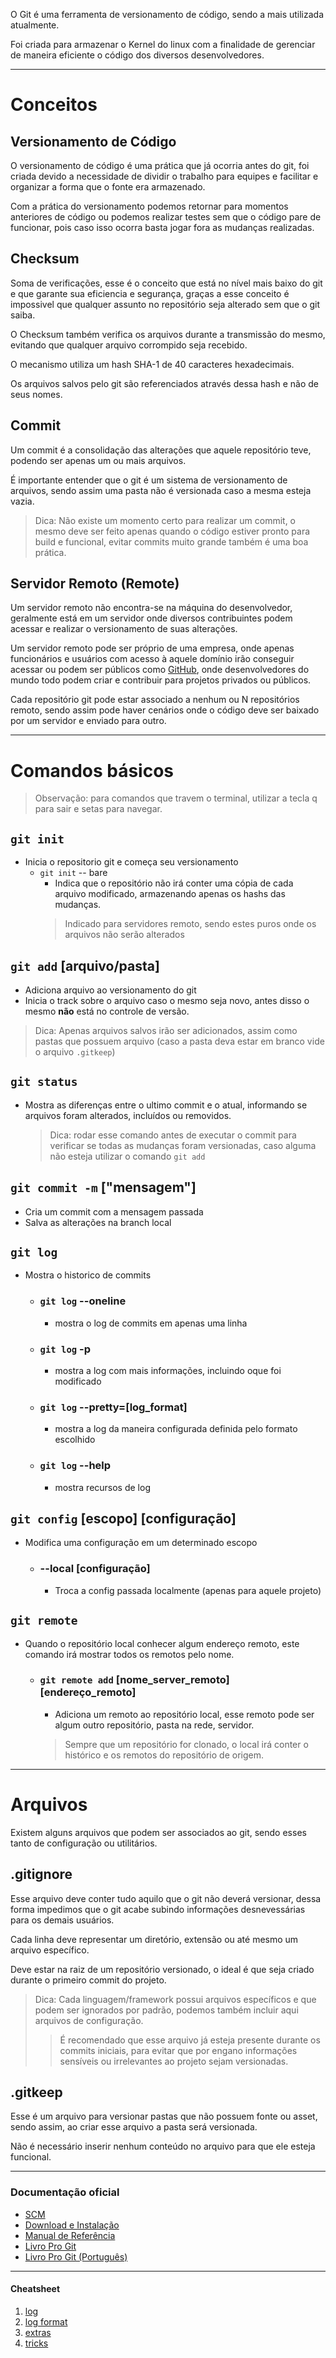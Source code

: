 O Git é uma ferramenta de versionamento de código, sendo a mais utilizada atualmente.

Foi criada para armazenar o Kernel do linux com a finalidade de gerenciar de maneira eficiente o código dos diversos desenvolvedores.

___
# Conceitos

## Versionamento de Código

O versionamento de código é uma prática que já ocorria antes do git, foi criada devido a necessidade de dividir o trabalho para equipes e facilitar e organizar a forma que o fonte era armazenado.

Com a prática do versionamento podemos retornar para momentos anteriores de código ou podemos realizar testes sem que o código pare de funcionar, pois caso isso ocorra basta jogar fora as mudanças realizadas.

## Checksum

Soma de verificações, esse é o conceito que está no nível mais baixo do git e que garante sua eficiencia e segurança, graças a esse conceito é impossivel que qualquer assunto no repositório seja alterado sem que o git saiba.

O Checksum também verifica os arquivos durante a transmissão do mesmo, evitando que qualquer arquivo corrompido seja recebido.

O mecanismo utiliza um hash SHA-1 de 40 caracteres hexadecimais.

Os arquivos salvos pelo git são referenciados através dessa hash e não de seus nomes.

## Commit
Um commit é a consolidação das alterações que aquele repositório teve, podendo ser apenas um ou mais arquivos. 

É importante entender que o git é um sistema de versionamento de arquivos, sendo assim uma pasta não é versionada caso a mesma esteja vazia. 
> Dica: Não existe um momento certo para realizar um commit, o mesmo deve ser feito apenas quando o código estiver pronto para build e funcional, evitar commits muito grande também é uma boa prática.

## Servidor Remoto (Remote)

Um servidor remoto não encontra-se na máquina do desenvolvedor, geralmente está em um servidor onde diversos contribuintes podem acessar e realizar o versionamento de suas alterações.

Um servidor remoto pode ser próprio de uma empresa, onde apenas funcionários e usuários com acesso à aquele domínio irão conseguir acessar ou podem ser públicos como [GitHub](https://github.com/), onde desenvolvedores do mundo todo podem criar e contribuir para projetos privados ou públicos. 

Cada repositório git pode estar associado a nenhum ou N repositórios remoto, sendo assim pode haver cenários onde o código deve ser baixado por um servidor e enviado para outro.
___
# Comandos básicos

> Observação: para comandos que travem o terminal, utilizar a tecla q para sair e setas para navegar.
## `git init`
-   Inicia o repositorio git e começa seu versionamento
    -   `git init` -- bare
        -   Indica que o repositório não irá conter uma cópia de cada arquivo modificado, armazenando apenas os hashs das mudanças.
        > Indicado para servidores remoto, sendo estes puros onde os arquivos não serão alterados
## `git add` [arquivo/pasta]
-   Adiciona arquivo ao versionamento do git
-   Inicia o track sobre o arquivo caso o mesmo seja novo, antes disso o mesmo **não** está no controle de versão.
> Dica: Apenas arquivos salvos irão ser adicionados, assim como pastas que possuem arquivo (caso a pasta deva estar em branco vide o arquivo `.gitkeep`)

## `git status`
- Mostra as diferenças entre o ultimo commit e o atual, informando se arquivos foram alterados, incluídos ou removidos.
  > Dica: rodar esse comando antes de executar o commit para verificar se todas as mudanças foram versionadas, caso alguma não esteja utilizar o comando `git add`
  
## `git commit -m` ["mensagem"]
-   Cria um commit com a mensagem passada
-   Salva as alterações na branch local

## `git log` 
-   Mostra o historico de commits
    -   ### `git log` --oneline
        -   mostra o log de commits em apenas uma linha
    - ### `git log` -p
      - mostra a log com mais informações, incluindo oque foi modificado
    - ### `git log` --pretty=[log_format]
      - mostra a log da maneira configurada definida pelo formato escolhido
    - ### `git log` --help
      - mostra recursos de log
## `git config` [escopo] [configuração]
-   Modifica uma configuração em um determinado escopo
    - ### --local [configuração]
      -   Troca a config passada localmente (apenas para aquele projeto)

## `git remote`
  -  Quando o repositório local conhecer algum endereço remoto, este comando irá mostrar todos os remotos pelo nome.
     -  ### `git remote add` [nome_server_remoto] [endereço_remoto]
        -  Adiciona um remoto ao repositório local, esse remoto pode ser algum outro repositório, pasta na rede, servidor.
        > Sempre que um repositório for clonado, o local irá conter o histórico e os remotos do repositório de origem.
---
# Arquivos

Existem alguns arquivos que podem ser associados ao git, sendo esses tanto de configuração ou utilitários.

## .gitignore
Esse arquivo deve conter tudo aquilo que o git não deverá versionar, dessa forma impedimos que o git acabe subindo informações desnevessárias para os demais usuários.

Cada linha deve representar um diretório, extensão ou até mesmo um arquivo específico.

Deve estar na raiz de um repositório versionado, o ideal é que seja criado durante o primeiro commit do projeto.

> Dica: Cada linguagem/framework possui arquivos específicos e que podem ser ignorados por padrão, podemos também incluir aqui arquivos de configuração.
>> É recomendado que esse arquivo já esteja presente durante os commits iniciais, para evitar que por engano informações sensíveis ou irrelevantes ao projeto sejam versionadas.

## .gitkeep
Esse é um arquivo para versionar pastas que não possuem fonte ou asset, sendo assim, ao criar esse arquivo a pasta será versionada.

Não é necessário inserir nenhum conteúdo no arquivo para que ele esteja funcional.
___
### Documentação oficial
- [SCM](https://git-scm.com/)
- [Download e Instalação](https://git-scm.com/downloads)
- [Manual de Referência](https://git-scm.com/docs)
- [Livro Pro Git](https://git-scm.com/book/en/v2)
- [Livro Pro Git (Português)](https://git-scm.com/book/pt-br/v2)
---
#### Cheatsheet
1. [log](https://devhints.io/git-log)
2. [log format](https://devhints.io/git-log-format)
3. [extras](https://devhints.io/git-extras)
4. [tricks](https://devhints.io/git-tricks)